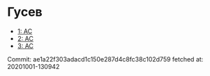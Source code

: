 # Гусев
- [1: AC](1.md)
- [2: AC](2.md)
- [3: AC](3.md)

Commit: ae1a22f303adacd1c150e287d4c8fc38c102d759
 fetched at: 20201001-130942
